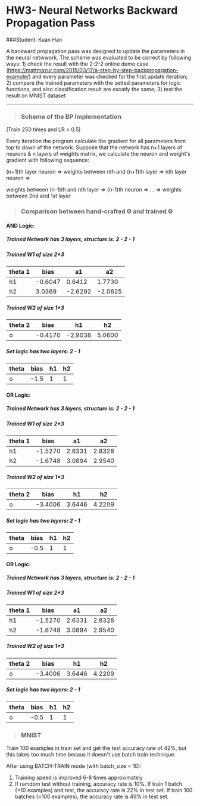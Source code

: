 # **HW3- Neural Networks Backward Propagation Pass**
###Student: Kuan Han



A backward propagation pass was designed to update the parameters in the neural netwwork. The scheme was evaluated to be correct by following ways: 1) check the result with the 2-2-2 online demo case (https://mattmazur.com/2015/03/17/a-step-by-step-backpropagation-example/) and every parameter was checked for the first update iteration; 2) compare the trained parameters with the setted parameters for logic functions, and also classification result are excatly the same; 3) test the result on MNIST dataset
 
----------


>### **Scheme of the BP Implementation**

(Train 250 times and LR = 0.5)

Every iteration the program calculate the gradient for all parameters from top to down of the network. Suppose that the network has n+1 layers of neurons & n layers of weights matrix, we calculate the neuron and weight's gradient with following sequence:

(n+1)th layer neuron => weights between nth and (n+1)th layer => nth layer neuron => 

weights between (n-1)th and nth layer => (n-1)th neuron => ... => weights between 2nd and 1st layer



>### **Comparison between hand-crafted Θ and trained Θ**
#### AND Logic:

##### Trained Network has 3 layers, structure is: 2 - 2 - 1

##### Trained W1 of size 2*3

|theta 1|bias|a1|a2|
|-----|-----|-----|-----|
|h1|-0.6047|0.6412|1.7730|
|h2|3.0369|-2.6292|-2.0625|

##### Trained W2 of size 1*3

|theta 2|bias|h1|h2|
|-----|-----|-----|-----|
|o|-0.4170|-2.9038|5.0600|


##### Set logic has two layers: 2 - 1

|theta |bias|h1|h2|
|-----|-----|-----|-----|
|o|-1.5|1|1|

#### OR Logic:

##### Trained Network has 3 layers, structure is: 2 - 2 - 1

##### Trained W1 of size 2*3

|theta 1|bias|a1|a2|
|-----|-----|-----|-----|
|h1|-1.5270|2.6331|2.8328|
|h2|-1.6748|3.0894|2.9540|

##### Trained W2 of size 1*3

|theta 2|bias|h1|h2|
|-----|-----|-----|-----|
|o|-3.4006|3.6446|4.2209|


##### Set logic has two layers: 2 - 1

|theta |bias|h1|h2|
|-----|-----|-----|-----|
|o|-0.5|1|1|

#### OR Logic:

##### Trained Network has 3 layers, structure is: 2 - 2 - 1

##### Trained W1 of size 2*3

|theta 1|bias|a1|a2|
|-----|-----|-----|-----|
|h1|-1.5270|2.6331|2.8328|
|h2|-1.6748|3.0894|2.9540|

##### Trained W2 of size 1*3

|theta 2|bias|h1|h2|
|-----|-----|-----|-----|
|o|-3.4006|3.6446|4.2209|


##### Set logic has two layers: 2 - 1

|theta |bias|h1|h2|
|-----|-----|-----|-----|
|o|-0.5|1|1|


>### **MNIST**

Train 100 examples in train set and get the test accuracy rate of 42%, but this takes too much time becaus it doesn't use batch train technique.

After using  BATCH-TRAIN mode (with batch_size = 10):
1) Training speed is improved 6-8 times approximately
2) If ramdom test without training, accuracy rate is 10%. If train 1 batch (=10 examples) and test, the accuracy rate is 22% in test set. If train 100 batches (=100 examples), the accuracy rate is 49% in test set.
